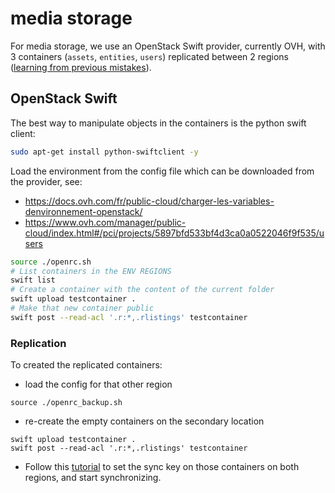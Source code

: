 # media storage

For media storage, we use an OpenStack Swift provider, currently OVH, with 3 containers (`assets`, `entities`, `users`) replicated between 2 regions ([learning from previous mistakes](https://twitter.com/olesovhcom/status/1369478732247932929)).

## OpenStack Swift

The best way to manipulate objects in the containers is the python swift client:
```sh
sudo apt-get install python-swiftclient -y
```

Load the environment from the config file which can be downloaded from the provider, see:
- https://docs.ovh.com/fr/public-cloud/charger-les-variables-denvironnement-openstack/
- https://www.ovh.com/manager/public-cloud/index.html#/pci/projects/5897bfd533bf4d3ca0a0522046f9f535/users

```sh
source ./openrc.sh
# List containers in the ENV REGIONS
swift list
# Create a container with the content of the current folder
swift upload testcontainer .
# Make that new container public
swift post --read-acl '.r:*,.rlistings' testcontainer
```

### Replication
To created the replicated containers:
* load the config for that other region
```
source ./openrc_backup.sh
```
* re-create the empty containers on the secondary location
```
swift upload testcontainer .
swift post --read-acl '.r:*,.rlistings' testcontainer
```
* Follow this [tutorial](https://docs.ovh.com/gb/en/public-cloud/sync-object-containers/) to set the sync key on those containers on both regions, and start synchronizing.
